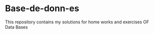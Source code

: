 # Base-de-donn-es
This repository contains my solutions for home works and exercises OF Data Bases 
